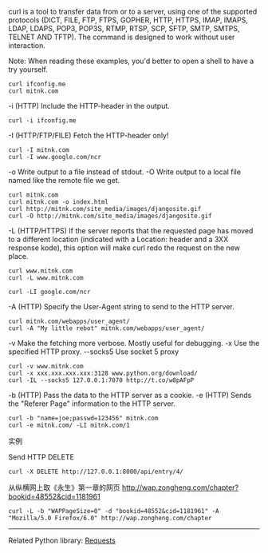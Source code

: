 curl is a tool to transfer data from or to a server, using one of the supported protocols (DICT, FILE, FTP, FTPS, GOPHER, HTTP, HTTPS, IMAP, IMAPS, LDAP, LDAPS, POP3, POP3S, RTMP, RTSP, SCP, SFTP, SMTP, SMTPS, TELNET AND TFTP). The command is designed to work without user interaction.

<span class="cr">Note</span>: When reading these examples, you'd better to open a shell to have a try yourself.

    curl ifconfig.me
    curl mitnk.com

-i (HTTP) Include the HTTP-header in the output.

    curl -i ifconfig.me

-I (HTTP/FTP/FILE) Fetch the HTTP-header only!

    curl -I mitnk.com
    curl -I www.google.com/ncr


-o Write output to a file instead of stdout.
-O Write output to a local file named like the remote file we get.

    curl mitnk.com
    curl mitnk.com -o index.html
    curl http://mitnk.com/site_media/images/djangosite.gif
    curl -O http://mitnk.com/site_media/images/djangosite.gif


-L (HTTP/HTTPS) If the server reports that the requested page has moved to a different location (indicated with a Location: header and a 3XX response kode), this option will make curl redo the request on the new place.

    curl www.mitnk.com
    curl -L www.mitnk.com

    curl -LI google.com/ncr


-A (HTTP) Specify the User-Agent string to send to the HTTP server.

    curl mitnk.com/webapps/user_agent/
    curl -A "My little rebot" mitnk.com/webapps/user_agent/


-v Make the fetching more verbose. Mostly useful for debugging.
-x Use the specified HTTP proxy.
--socks5 Use socket 5 proxy

    curl -v www.mitnk.com
    curl -x xxx.xxx.xxx.xxx:3128 www.python.org/download/
    curl -IL --socks5 127.0.0.1:7070 http://t.co/w8pAFpP


-b (HTTP) Pass the data to the HTTP server as a cookie.
-e (HTTP) Sends the "Referer Page" information to the HTTP server.

    curl -b "name=joe;passwd=123456" mitnk.com
    curl -e mitnk.com/ -LI mitnk.com/1


实例

Send HTTP DELETE

    curl -X DELETE http://127.0.0.1:8000/api/entry/4/


从纵横网上取《永生》第一章的网页
http://wap.zongheng.com/chapter?bookid=48552&cid=1181961


    curl -L -b "WAPPageSize=0" -d "bookid=48552&cid=1181961" -A "Mozilla/5.0 Firefox/6.0" http://wap.zongheng.com/chapter


------
Related Python library: <a href="http://docs.python-requests.org/en/latest/index.html">Requests</a>
